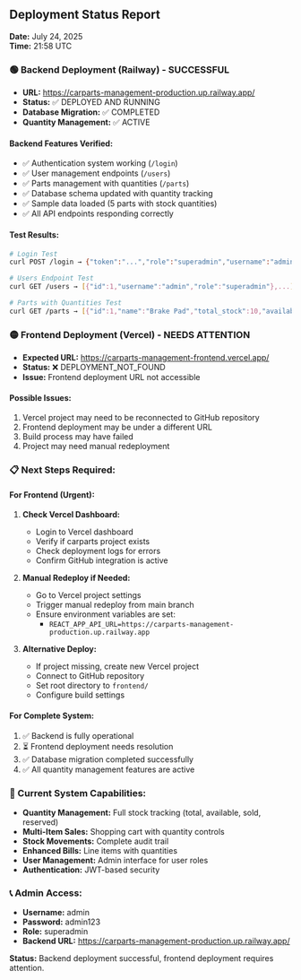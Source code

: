 ## Deployment Status Report
**Date:** July 24, 2025  
**Time:** 21:58 UTC

### 🟢 Backend Deployment (Railway) - SUCCESSFUL
- **URL:** https://carparts-management-production.up.railway.app/
- **Status:** ✅ DEPLOYED AND RUNNING
- **Database Migration:** ✅ COMPLETED
- **Quantity Management:** ✅ ACTIVE

#### Backend Features Verified:
- ✅ Authentication system working (`/login`)
- ✅ User management endpoints (`/users`) 
- ✅ Parts management with quantities (`/parts`)
- ✅ Database schema updated with quantity tracking
- ✅ Sample data loaded (5 parts with stock quantities)
- ✅ All API endpoints responding correctly

#### Test Results:
```bash
# Login Test
curl POST /login → {"token":"...","role":"superadmin","username":"admin"}

# Users Endpoint Test  
curl GET /users → [{"id":1,"username":"admin","role":"superadmin"},...]

# Parts with Quantities Test
curl GET /parts → [{"id":1,"name":"Brake Pad","total_stock":10,"available_stock":10,...}]
```

### 🟡 Frontend Deployment (Vercel) - NEEDS ATTENTION
- **Expected URL:** https://carparts-management-frontend.vercel.app/
- **Status:** ❌ DEPLOYMENT_NOT_FOUND
- **Issue:** Frontend deployment URL not accessible

#### Possible Issues:
1. Vercel project may need to be reconnected to GitHub repository
2. Frontend deployment may be under a different URL
3. Build process may have failed
4. Project may need manual redeployment

### 📋 Next Steps Required:

#### For Frontend (Urgent):
1. **Check Vercel Dashboard:**
   - Login to Vercel dashboard
   - Verify if carparts project exists
   - Check deployment logs for errors
   - Confirm GitHub integration is active

2. **Manual Redeploy if Needed:**
   - Go to Vercel project settings
   - Trigger manual redeploy from main branch
   - Ensure environment variables are set:
     - `REACT_APP_API_URL=https://carparts-management-production.up.railway.app`

3. **Alternative Deploy:**
   - If project missing, create new Vercel project
   - Connect to GitHub repository 
   - Set root directory to `frontend/`
   - Configure build settings

#### For Complete System:
1. ✅ Backend is fully operational
2. ⏳ Frontend deployment needs resolution
3. ✅ Database migration completed successfully
4. ✅ All quantity management features are active

### 🎯 Current System Capabilities:
- **Quantity Management:** Full stock tracking (total, available, sold, reserved)
- **Multi-Item Sales:** Shopping cart with quantity controls
- **Stock Movements:** Complete audit trail
- **Enhanced Bills:** Line items with quantities
- **User Management:** Admin interface for user roles
- **Authentication:** JWT-based security

### 📞 Admin Access:
- **Username:** admin
- **Password:** admin123
- **Role:** superadmin
- **Backend URL:** https://carparts-management-production.up.railway.app/

**Status:** Backend deployment successful, frontend deployment requires attention.

